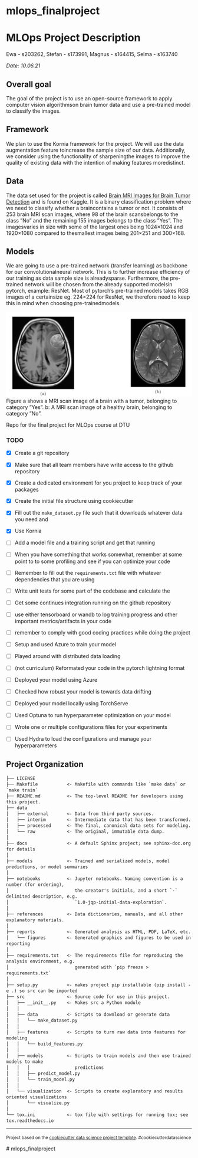 mlops_finalproject
==============================

# MLOps Project Description 
Ewa - s203262, Stefan - s173991, Magnus - s164415, Selma - s163740 

*Date: 10.06.21*

## Overall goal

The goal of the project is to use an open-source framework to apply computer vision algorithmson brain tumor data and use a pre-trained model to classify the images.

## Framework

We plan to use the Kornia framework for the project. We will use the data augmentation feature toincrease the sample size of our data. Additionally, we consider using the functionality of sharpeningthe  images  to  improve  the  quality  of  existing  data  with  the  intention  of  making  features  moredistinct.

## Data 

The data set used for the project is called [Brain MRI Images for Brain Tumor Detection](https://www.kaggle.com/navoneel/brain-mri-images-for-brain-tumor-detection?fbclid=IwAR1E8c2ZIR4g4ePLUku6PWjESgeHClsqTXmWqPZSA4ut2DLleNBH6GbiwYw) and is found on Kaggle.  It is a binary classification problem where we need to classify whether a braincontains a tumor or not.  It consists of 253 brain MRI scan images, where 98 of the brain scansbelongs to the class ”No” and the remaining 155 images belongs to the class ”Yes”.  The imagesvaries in size with some of the largest ones being 1024×1024 and 1920×1080 compared to thesmallest images being 201×251 and 300×168.

## Models

We are going to use a pre-trained network (transfer learning) as backbone for our convolutionalneural network.  This is to further increase efficiency of our training as data sample size is alreadysparse.  Furthermore, the pre-trained network will be chosen from the already supported modelsin pytorch, example:  ResNet.  Most of pytorch’s pre-trained models takes RGB images of a certainsize eg.  224×224 for ResNet, we therefore need to keep this in mind when choosing pre-trainedmodels.

![](/reports/figures/data-example.png)
 Figure a shows a MRI scan image of a brain with a tumor, belonging to category ”Yes”.  b: A MRI scan image of a healthy brain, belonging to category ”No”.


Repo for the final project for MLOps course at DTU

### TODO

- [x] Create a git repository
- [x] Make sure that all team members have write access to the github repository
- [x] Create a dedicated environment for you project to keep track of your packages
- [x] Create the initial file structure using cookiecutter
- [x] Fill out the `make_dataset.py` file such that it downloads whatever data you need and 
- [x] Use Kornia
- [ ] Add a model file and a training script and get that running
- [ ] When you have something that works somewhat, remember at some point to to some profiling and see if you can optimize your code
- [ ] Remember to fill out the `requirements.txt` file with whatever dependencies that you are using
- [ ] Write unit tests for some part of the codebase and calculate the 
- [ ] Get some continues integration running on the github repository
- [ ] use either tensorboard or wandb to log training progress and other important metrics/artifacts in your code
- [ ] remember to comply with good coding practices while doing the project
- [ ] Setup and used Azure to train your model
- [ ] Played around with distributed data loading
- [ ] (not curriculum) Reformated your code in the pytorch lightning format
- [ ] Deployed your model using Azure
- [ ] Checked how robust your model is towards data drifting
- [ ] Deployed your model locally using TorchServe
- [ ] Used Optuna to run hyperparameter optimization on your model
- [ ] Wrote one or multiple configurations files for your experiments
- [ ] Used Hydra to load the configurations and manage your hyperparameters


Project Organization
------------

    ├── LICENSE
    ├── Makefile           <- Makefile with commands like `make data` or `make train`
    ├── README.md          <- The top-level README for developers using this project.
    ├── data
    │   ├── external       <- Data from third party sources.
    │   ├── interim        <- Intermediate data that has been transformed.
    │   ├── processed      <- The final, canonical data sets for modeling.
    │   └── raw            <- The original, immutable data dump.
    │
    ├── docs               <- A default Sphinx project; see sphinx-doc.org for details
    │
    ├── models             <- Trained and serialized models, model predictions, or model summaries
    │
    ├── notebooks          <- Jupyter notebooks. Naming convention is a number (for ordering),
    │                         the creator's initials, and a short `-` delimited description, e.g.
    │                         `1.0-jqp-initial-data-exploration`.
    │
    ├── references         <- Data dictionaries, manuals, and all other explanatory materials.
    │
    ├── reports            <- Generated analysis as HTML, PDF, LaTeX, etc.
    │   └── figures        <- Generated graphics and figures to be used in reporting
    │
    ├── requirements.txt   <- The requirements file for reproducing the analysis environment, e.g.
    │                         generated with `pip freeze > requirements.txt`
    │
    ├── setup.py           <- makes project pip installable (pip install -e .) so src can be imported
    ├── src                <- Source code for use in this project.
    │   ├── __init__.py    <- Makes src a Python module
    │   │
    │   ├── data           <- Scripts to download or generate data
    │   │   └── make_dataset.py
    │   │
    │   ├── features       <- Scripts to turn raw data into features for modeling
    │   │   └── build_features.py
    │   │
    │   ├── models         <- Scripts to train models and then use trained models to make
    │   │   │                 predictions
    │   │   ├── predict_model.py
    │   │   └── train_model.py
    │   │
    │   └── visualization  <- Scripts to create exploratory and results oriented visualizations
    │       └── visualize.py
    │
    └── tox.ini            <- tox file with settings for running tox; see tox.readthedocs.io


--------

<p><small>Project based on the <a target="_blank" href="https://drivendata.github.io/cookiecutter-data-science/">cookiecutter data science project template</a>. #cookiecutterdatascience</small></p>
# mlops_finalproject

